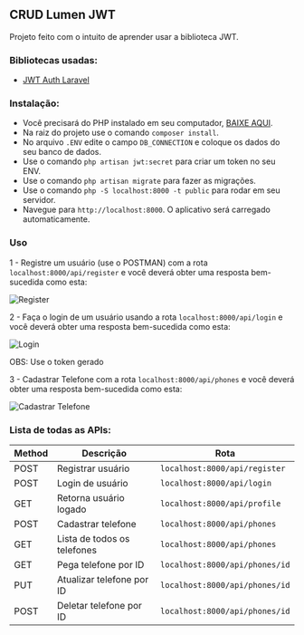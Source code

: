 ## CRUD Lumen JWT

Projeto feito com o intuito de aprender usar a biblioteca JWT.

### Bibliotecas usadas:
* [JWT Auth Laravel](https://github.com/tymondesigns/jwt-auth)

### Instalação: 

* Você precisará do PHP instalado em seu computador, [BAIXE AQUI](https://www.php.net/downloads). 
* Na raiz do projeto use o comando `composer install`. 
* No arquivo `.ENV` edite o campo `DB_CONNECTION` e coloque os dados do seu banco de dados.
* Use o comando `php artisan jwt:secret` para criar um token no seu ENV.
* Use o comando `php artisan migrate` para fazer as migrações.
* Use o comando `php -S localhost:8000 -t public` para rodar em seu servidor.
* Navegue para `http://localhost:8000`. O aplicativo será carregado automaticamente.

### Uso
1 - Registre um usuário (use o POSTMAN) com a rota `localhost:8000/api/register` e você deverá obter uma resposta bem-sucedida como esta:

![Register](https://i.imgur.com/2k4Anas.png)

2 - Faça o login de um usuário usando a rota `localhost:8000/api/login` e você deverá obter uma resposta bem-sucedida como esta:

![Login](https://i.imgur.com/45jeAVC.png)

OBS: Use o token gerado

3 - Cadastrar Telefone com a rota `localhost:8000/api/phones` e você deverá obter uma resposta bem-sucedida como esta:

![Cadastrar Telefone](https://i.imgur.com/fGfeO9F.png)

### Lista de todas as APIs:
Method   | Descrição | Rota
--------- | ------ | ------
POST | Registrar usuário | `localhost:8000/api/register`
POST | Login de usuário | `localhost:8000/api/login`
GET | Retorna usuário logado | `localhost:8000/api/profile`
POST | Cadastrar telefone | `localhost:8000/api/phones`
GET | Lista de todos os telefones | `localhost:8000/api/phones`
GET | Pega telefone por ID | `localhost:8000/api/phones/id`
PUT | Atualizar telefone por ID | `localhost:8000/api/phones/id`
POST | Deletar telefone por ID | `localhost:8000/api/phones/id`
